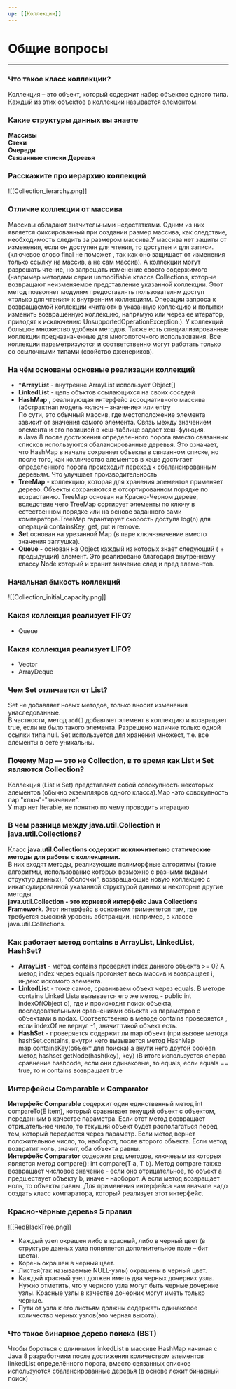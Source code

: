 ```yaml
---
up: [[Коллекции]]
---
```

# Общие вопросы
---
### Что такое класс коллекции?
Коллекция – это объект, который содержит набор объектов одного типа. Каждый из этих объектов в коллекции называется элементом.

### Какие структуры данных вы знаете
**Массивы  
Стеки  
Очереди  
Связанные списки 
Деревья**  

### Расскажите про иерархию коллекций
![[Collection_ierarchy.png]]

### Отличие коллекции от массива
Массивы обладают значительными недостатками. Одним из них является фиксированный при создании размер массива, как следствие, необходимость следить за размером массива.У массива нет защиты от изменения, если он доступен для чтения, то доступен и для записи. (ключевое слово final не поможет , так как оно защищает от изменения только ссылку на массив, а не сам массив). А коллекции могут разрешать чтение, но запрещать изменение своего содержимого (например методами серии unmodifiable класса Collections, которые возвращают неизменяемое представление указанной коллекции. Этот метод позволяет модулям предоставлять пользователям доступ «только для чтения» к внутренним коллекциям. Операции запроса к возвращаемой коллекции «читают» в указанную коллекцию и попытки изменить возвращенную коллекцию, напрямую или через ее итератор, приводят к исключению UnsupportedOperationException.). У коллекций большое множество удобных методов. Также есть специализированные коллекции предназначенные для многопоточного использования. Все коллекции параметризуются и соответственно могут работать только со ссылочными типами (свойство дженериков).

### На чём основаны основные реализации коллекций
* ***ArrayList** - внутренне ArrayList использует Object[]  
* **LinkedList** - цепь объктов ссылающихся на своих соседей  
* **HashMap** , реализующая интерфейс ассоциативного массива (абстрактная модель «ключ – значение» или entry  
   По сути, это обычный массив, где местоположение элемента зависит от значения самого элемента. Связь между значением элемента и его позицией в хеш-таблице задает хеш-функция.  
   в Java 8 после достижения определенного порога вместо связанных списков используются сбалансированные деревья. Это означает, что HashMap в начале сохраняет объекты в связанном списке, но после того, как колличество элементов в хэше достигает определенного порога происходит переход к сбалансированным деревьям. Что улучшает производительность  
* **TreeMap** - коллекцию, которая для хранения элементов применяет дерево. Объекты сохраняются в отсортированном порядке по возрастанию. TreeMap основан на Красно-Черном дереве, вследствие чего TreeMap сортирует элементы по ключу в естественном порядке или на основе заданного вами компаратора.TreeMap гарантирует скорость доступа log(n) для операций containsKey, get, put и remove.  
* **Set** основан на урезанной Map (в паре ключ-значение вместо значения заглушка).  
* **Queue** - основан на Object каждый из которых знает следующий ( + предыдущий) элемент. Это реализовано благодаря внутреннему классу Node который и хранит значение след и пред элементов.

### Начальная ёмкость коллекций
![[Collection_initial_capacity.png]]

### Какая коллекция реализует FIFO?
* Queue

### Какая коллекция реализует LIFO?
* Vector
* ArrayDeque

### Чем Set отличается от List?
Set не добавляет новых методов, только вносит изменения унаследованные.  
В частности, метод `add()` добавляет элемент в коллекцию и возвращает true, если не было такого элемента.
Разрешено наличие только одной ссылки типа null.
Set используется для хранения множест, т.е. все элементы в сете уникальны.

### Почему Map — это не Collection, в то время как List и Set являются Collection?
Коллекция (List и Set) представляет собой совокупность некоторых элементов (обычно экземпляров одного класса).Map -это совокупность пар "ключ"-"значение".  
У map нет Iterable, не понятно по чему проводить итерацию

### В чем разница между java.util.Collection и java.util.Collections?
Класс **java.util.Collections содержит исключительно статические методы для работы с коллекциями.**  
В них входят методы, реализующие полиморфные алгоритмы (такие алгоритмы, использование которых возможно с разными видами структур данных), "оболочки", возвращающие новую коллекцию с инкапсулированной указанной структурой данных и некоторые другие методы.  
**java.util.Collection - это корневой интерфейс Java Collections Framework**. Этот интерфейс в основном применяется там, где требуется высокий уровень абстракции, например, в классе java.util.Collections.

### Как работает метод contains в ArrayList, LinkedList, HashSet?
* **ArrayList** - метод contains проверяет index данного объекта >= 0? А метод index через equals прогоняет весь массив и возвращает i, индекс искомого элемента.  
* **LinkedList** - тоже самое, сравниваем объект через equals. В методе contains Linked Listа вызывается его же метод - public int indexOf(Object o), где и происходит поиск объекта, последовательными сравнениями объекта из параметров с объектами в nodaх. Соответственно в методе contains проверяется , если indexOf не вернул -1, значит такой объект есть.  
* **HashSet** - проверяется содержит ли map объект (при вызове метода hashSet.contains, внутри него вызывается метод HashMap map.containsKey(объект для поиска) а внути него другой boolean метод hashset getNode(hash(key), key) )В итоге используется сперва сравнение hashcode, если они одинаковые, то equals, если equals == true, то и contains возвращает true
   
### Интерфейсы Comparable и Comparator
**Интерфейс Comparable** содержит один единственный метод int compareTo(E item), который сравнивает текущий объект с объектом, переданным в качестве параметра. Если этот метод возвращает отрицательное число, то текущий объект будет располагаться перед тем, который передается через параметр. Если метод вернет положительное число, то, наоборот, после второго объекта. Если метод возвратит ноль, значит, оба объекта равны.  
**Интерфейс Comparator** содержит ряд методов, ключевым из которых является метод compare(): int compare(T a, T b). Метод compare также возвращает числовое значение - если оно отрицательное, то объект a предшествует объекту b, иначе - наоборот. А если метод возвращает ноль, то объекты равны. Для применения интерфейса нам вначале надо создать класс компаратора, который реализует этот интерфейс.

### Красно-чёрные деревья 5 правил
![[RedBlackTree.png]]
* Каждый узел окрашен либо в красный, либо в черный цвет (в структуре данных узла появляется дополнительное поле – бит цвета).  
* Корень окрашен в черный цвет. 
* Листья(так называемые NULL-узлы) окрашены в черный цвет.
* Каждый красный узел должен иметь два черных дочерних узла. Нужно отметить, что у черного узла могут быть черные дочерние узлы. Красные узлы в качестве дочерних могут иметь только черные.
* Пути от узла к его листьям должны содержать одинаковое количество черных узлов(это черная высота).

### Что такое бинарное дерево поиска (BST)
Чтобы бороться с длинными linkedList в массиве HashMap начиная с Java 8 разработчики после достижения количеством элементов linkedList определённого порога, вместо связанных списков используются сбалансированные деревья (в основе лежит бинарный поиск)